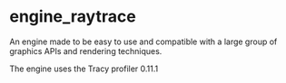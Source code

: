 # engine_raytrace
An engine made to be easy to use and compatible with a large group of graphics APIs and rendering techniques.

The engine uses the Tracy profiler 0.11.1